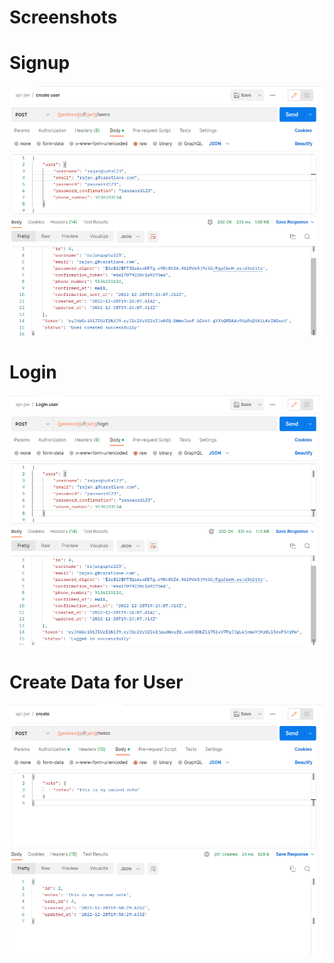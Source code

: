 # Screenshots

# Signup

<img src="https://github.com/priyanshsen19/Rails_Login-SignupAPI/blob/main/Screenshot from 2022-12-29 01-23-30.png">

# Login

<img src="https://github.com/priyanshsen19/Rails_Login-SignupAPI/blob/main/Screenshot from 2022-12-29 01-24-19.png">

# Create Data for User

<img src="https://github.com/priyanshsen19/Rails_Login-SignupAPI/blob/main/Screenshot from 2022-12-29 01-24-43.png">
